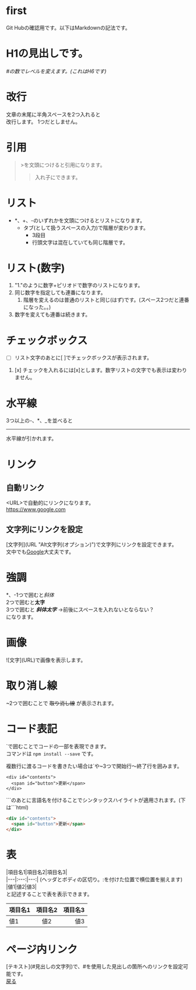 # first
Git Hubの確認用です。以下はMarkdownの記法です。

# H1の見出しです。
###### \#の数でレベルを変えます。(これはH6です)

# 改行
文章の末尾に半角スペースを2つ入れると  
改行します。 1つだとしません。

# 引用
> \>を文頭につけると引用になります。
>> 入れ子にできます。

# リスト
* \*、+、-のいずれかを文頭につけるとリストになります。
  * タブ(として扱うスペースの入力)で階層が変わります。
    * 3段目
    - 行頭文字は混在していても同じ階層です。

# リスト(数字)
1. "1."のように数字+ピリオドで数字のリストになります。
1. 同じ数字を指定しても連番になります。
    1. 階層を変えるのは普通のリストと同じ(はず)です。(スペース2つだと連番になった。。)
9. 数字を変えても連番は続きます。

# チェックボックス
- [ ] リスト文字のあとに[ ]でチェックボックスが表示されます。
1. [x] チェックを入れるには[x]とします。数字リストの文字でも表示は変わりません。

# 水平線
3つ以上の-、*、_を並べると
***
水平線が引かれます。

# リンク
## 自動リンク
\<URL>で自動的にリンクになります。  
<https://www.google.com>
## 文字列にリンクを設定
\[文字列](URL "Alt文字列(オプション)")で文字列にリンクを設定できます。  
文中でも[Google](https://www.google.com/, "ぐーぐる")大丈夫です。

# 強調
\*、-1つで囲むと*斜体*  
2つで囲むと**太字**  
3つで囲むと ___斜体太字___ →前後にスペースを入れないとならない？  
になります。

# 画像
\![文字]\(URL)で画像を表示します。

# 取り消し線
\~2つで囲むことで ~~取り消し線~~ が表示されます。

# コード表記
\`で囲むことでコードの一部を表現できます。  
コマンドは `npm install --save` です。  

複数行に渡るコードを書きたい場合は\`や~3つで開始行～終了行を囲みます。
```
<div id="contents">
  <span id="button">更新</span>
</div>
```
\```のあとに言語名を付けることでシンタックスハイライトが適用されます。(下は```html)
```html
<div id="contents">
  <span id="button">更新</span>
</div>
```

# 表
\|項目名1|項目名2|項目名3|  
\|---|:---:|---:| (ヘッダとボディの区切り。:を付けた位置で横位置を揃えます)  
\|値1|値2|値3|  
と記述することで表を表示できます。  

|項目名1|項目名2|項目名3|
|---|:---:|---:|
|値1|値2|値3|

# ページ内リンク
\[テキスト](#見出しの文字列)で、#を使用した見出しの箇所へのリンクを設定可能です。  
[戻る](#リスト)
